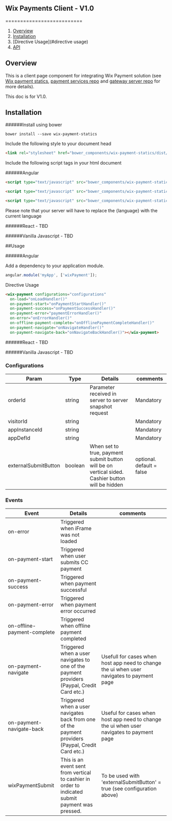 ## Wix Payments Client - V1.0
==========================

1. [Overview](#overview)
2. [Installation](#installation)
3. [Directive Usage](#directive usage)
3. [API](#api)


## Overview

This is a client page component for integrating Wix Payment solution (see [Wix payment statics](https://github.com/wix/wix-payment-statics), [payment services repo](https://github.com/wix/payment-services) and [gateway server repo](https://github.com/wix/payment-gateway) for more details).

This doc is for V1.0.

## Installation

######Install using bower

`bower install --save wix-payment-statics`

Include the following style to your document head

```html
<link rel="stylesheet" href="bower_components/wix-payment-statics/dist/styles/wix-payment.css">
```

Include the following script tags in your html document

######Angular
```html
<script type="text/javascript" src="bower_components/wix-payment-statics/dist/scripts/wix-payment-modules.js"></script><!-- Note: Do not use this reference if you already uses wix-angular references -->

<script type="text/javascript" src="bower_components/wix-payment-statics/dist/scripts//locale/messages_{language}.js"></script>

<script type="text/javascript" src="bower_components/wix-payment-statics/dist/scripts//wix-payment-statics.js"></script>
```
Please note that your server will have to replace the {language} with the current language

######React - TBD

######Vanilla Javascript - TBD

##Usage

######Angular

Add a dependency to your application module.

```javascript
angular.module('myApp', ['wixPayment']);
```

Directive Usage

```html
<wix-payment configurations="configurations"
  on-load="onLoadHandler()"
  on-payment-start="onPaymentStartHandler()"
  on-payment-success="onPaymentSuccessHandler()"
  on-payment-error="paymentErrorHandler()"
  on-error="onErrorHandler()"
  on-offline-payment-complete="onOfflinePaymentCompleteHandler()"
  on-payment-navigate="onNavigateHandler()"
  on-payment-navigate-back="onNavigateBackHandler()"></wix-payment>
```

######React - TBD

######Vanilla Javascript - TBD

### Configurations

|Param|Type|Details|comments|
|---|---|---|---|
|orderId|string|Parameter received in server to server snapshot request|Mandatory|
|visitorId|string||Mandatory|
|appInstanceId|string||Mandatory|
|appDefId|string||Mandatory|
|externalSubmitButton|boolean|When set to true, payment submit button will be on vertical sided. Cashier button will be hidden|optional. default = false|

### Events
|Event|Details|comments|
|---|---|---|
|on-error|Triggered when iFrame was not loaded||
|on-payment-start|Triggered when user submits CC payment||
|on-payment-success|Triggered when payment successful||
|on-payment-error|Triggered when payment error occurred||
|on-offline-payment-complete|Triggered when offline payment completed||
|on-payment-navigate|Triggered when a user navigates to one of the payment providers (Paypal, Credit Card etc.)|Usefull for cases when host app need to change the ui when user navigates to payment page|
|on-payment-navigate-back|Triggered when a user navigates back from one of the payment providers (Paypal, Credit Card etc.)|Useful for cases when host app need to change the ui when user navigates to payment page|
|wixPaymentSubmit|This is an event sent from vertical to cashier in order to indicated submit payment was pressed. |To be used with 'externalSubmitButton' = true (see configuration above)|
